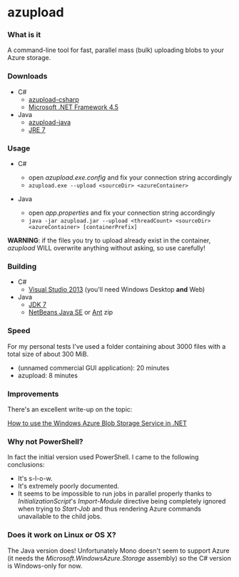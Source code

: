 # azupload

### What is it

A command-line tool for fast, parallel mass (bulk) uploading blobs to your Azure storage.


### Downloads

 * C#
   * [azupload-csharp](http://www.mediafire.com/download/17w7060dclr2max/azupload-csharp-20140201.7z)
   * [Microsoft .NET Framework 4.5](http://www.microsoft.com/en-us/download/details.aspx?id=30653)
 * Java
   * [azupload-java](http://www.mediafire.com/download/3f1wt1teyw1599u/azupload-java-20140201.7z)
   * [JRE 7](http://www.oracle.com/technetwork/java/javase/downloads/index.html)


### Usage

 * C#
   * open *azupload.exe.config* and fix your connection string accordingly
   * `azupload.exe --upload <sourceDir> <azureContainer>`

 * Java
   * open *app.properties* and fix your connection string accordingly
   * `java -jar azupload.jar --upload <threadCount> <sourceDir> <azureContainer> [containerPrefix]`

**WARNING**: if the files you try to upload already exist in the container, *azupload* WILL overwrite anything without asking, so use carefully!


### Building

 * C#
   * [Visual Studio 2013](http://www.visualstudio.com/downloads/download-visual-studio-vs) (you'll need Windows Desktop **and** Web)
 * Java
   * [JDK 7](http://www.oracle.com/technetwork/java/javase/downloads/index.html)
   * [NetBeans Java SE](https://netbeans.org/downloads/index.html) or [Ant](http://ant.apache.org/bindownload.cgi) zip


### Speed

For my personal tests I've used a folder containing about 3000 files with a total size of about 300 MiB.

* (unnamed commercial GUI application): 20 minutes
* azupload: 8 minutes


### Improvements

There's an excellent write-up on the topic:

[How to use the Windows Azure Blob Storage Service in .NET](http://www.windowsazure.com/en-us/documentation/articles/storage-dotnet-how-to-use-blobs-20/)


### Why not PowerShell?

In fact the initial version used PowerShell. I came to the following conclusions:

 * It's s-l-o-w.
 * It's extremely poorly documented.
 * It seems to be impossible to run jobs in parallel properly thanks to *InitializationScript*'s *Import-Module* directive being completely ignored when trying to *Start-Job* and thus rendering Azure commands unavailable to the child jobs.


### Does it work on Linux or OS X?

The Java version does! Unfortunately Mono doesn't seem to support Azure (it needs the *Microsoft.WindowsAzure.Storage* assembly) so the C# version is Windows-only for now.
